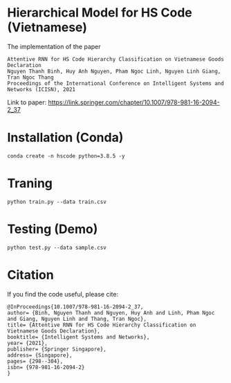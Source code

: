 # Hierarchical Model for HS Code (Vietnamese)

The implementation of the paper

```
Attentive RNN for HS Code Hierarchy Classification on Vietnamese Goods Declaration
Nguyen Thanh Binh, Huy Anh Nguyen, Pham Ngoc Linh, Nguyen Linh Giang, Tran Ngoc Thang
Proceedings of the International Conference on Intelligent Systems and Networks (ICISN), 2021
```
Link to paper: https://link.springer.com/chapter/10.1007/978-981-16-2094-2_37

# Installation (Conda)
```
conda create -n hscode python=3.8.5 -y
```
# Traning
```
python train.py --data train.csv
```

# Testing (Demo)
```
python test.py --data sample.csv
```

# Citation
If you find the code useful, please cite:

```
@InProceedings{10.1007/978-981-16-2094-2_37,
author= {Binh, Nguyen Thanh and Nguyen, Huy Anh and Linh, Pham Ngoc and Giang, Nguyen Linh and Thang, Tran Ngoc},
title= {Attentive RNN for HS Code Hierarchy Classification on Vietnamese Goods Declaration},
booktitle= {Intelligent Systems and Networks},
year= {2021},
publisher= {Springer Singapore},
address= {Singapore},
pages= {298--304},
isbn= {978-981-16-2094-2}
}
```
